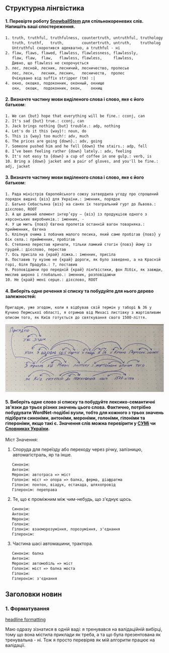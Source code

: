 ## Структурна лінгвістика

#### 1. Перевірте роботу [SnowballStem](http://snowballstem.org/) для спільнокореневих слів. Напишіть ваші спостереження.

```
1. truth, truthful, truthfulness, countertruth, untruthful, truthology
   truth, truthf,   truth,        countertruth, untruth,    trutholog
   Untruthful скоротився адекватно, а truthful - ні
2. flaw, flaws, flawed, flawless, flawlessness, flawlessly, 
   flaw, flaw,  flaw,   flawless, flawless,     flawless,
   Дивно, що flawless не скорочується
3. лес, лесной, лесник, лесничий, лесничество, пролесье
   лес, лесн,   лесник, леснич,   лесничеств,  пролес
   Очікувано від suffix stripper (tm) :|
4. окно, окошко, подоконник, оконный, окнище
   окн,  окошк,  подоконник, окон,    окнищ
```

#### 2. Визначте частину мови виділеного слова і слово, яке є його батьком:


```
1. We can {but} hope that everything will be fine.: cconj, can
2. It's sad {but} true.: cconj, can
3. Jack brings nothing {but} trouble.: adp, nothing
4. Let's do it this {way}!: noun, do
5. This is {way} too much!: adv, much
6. The prices are going {down}.: adv, going
7. Someone pushed him and he fell {down} the stairs.: adp, fell
8. I’ve been feeling rather {down} lately.: adv, feeling
9. It's not easy to {down} a cup of coffee in one gulp.: verb, is
10. Bring a {down} jacket and a pair of gloves, and you'll be fine.: adj, jacket
```

#### 3. Визначте частину мови виділеного слова і слово, яке є його батьком:


```
1. Рада міністрів Європейського союзу затвердила угоду про спрощений порядок видачі {віз} для України.: іменник, порядок
2. Батько Себастьяна {віз} на санях їх театральний гурт до Львова.: дієслово, ROOT
3. А ще дивний елемент інтер’єру – {віз} із продукцією одного з херсонських виробників.: іменник, -
4. У цю мить {повз} Євгена пролетів останній вагон товарняка.: прийменник, Євгена
5. Кліпнув очима і побачив малого песика, який саме пробігав {повз} у бік села.: прийменник, пробігав
6. Степанко перестав кричати, тільки ламкий стогін {повз} йому із грудей.: дієслово, перестав
7. Ось присіла на {край} ліжка.: іменник, присіла
8. Поставив ту кузню не {край} дороги, як було заведено, а на Красній горі, біля Прадуба.: ?, поставив
9. Розповідаючи про передній {край} лінґвістики, фон Лібіх, як завжди, мислив широко і глобально.: іменник, розповідаючи
10. Не {край} мені серце.: дієслово, ROOT
```

#### 4. Виберіть одне речення зі списку та побудуйте для нього дерево залежностей:

```
Пригадую, уже згодом, коли я відбував свій термін у таборі № 36 у Кучино Пермської області, я отримав від Михасі листівку з жартівливим описом того, як Київ готується до святкування свого 1500-ліття.
```

![Файл має бути в цій директорії](./IMG_1458.jpg?raw=true "Пригадую, уже згодом...")

#### 5. Виберіть одне cлово зі списку та побудуйте лексико-семантичні зв'язки до трьох різних значень цього слова. Фактично, потрібно побудувати WordNet-подібні вузли, тобто для кожного з трьох значень підібрати синоніми, антоніми, мероніми, голоніми, гіпоніми та гіпероніми, якщо такі є. Значення слів можна перевірити у [СУМі](http://sum.in.ua/) чи [Словниках України](http://lcorp.ulif.org.ua/dictua/).

Міст
Значення:
1. Споруда для переїзду або переходу через річку, залізницю, автомагістраль, яр та інше.
```
   Синонім:
   Антонім:
   Меронім: автотраса => міст
   Голонім: міст => опора => балка, ферма, діафрагма
   Гіпонім: понтон, віадук, естакада, шляхопровід
   Гіперонім: переправа
```
2. Те, що є проміжним між чим-небудь, що з'єднує щось.
```
   Синонім:
   Антонім:
   Меронім:
   Голонім:
   Гіпонім: взаєморозуміння, порозуміння, з'єднання
   Гіперонім:
```
3. Частина шасі автомашини, трактора.
```
   Синонім: балка
   Антонім:
   Меронім: автомобіль => міст
   Голонім: міст => балка моста
   Гіпонім:
   Гіперонім: з'єднання
```

## Заголовки новин

### 1. Форматування

[headline formatting](./headlines.ipynb)

Маю одразу зізнатися в одній ваді: я тренувався на валідаційній вибірці, тому що вона містила приклади як треба, а та що була презентована як тренувальна - ні. Тож я просто перевіряв як мій алгоритм працює на валідації.